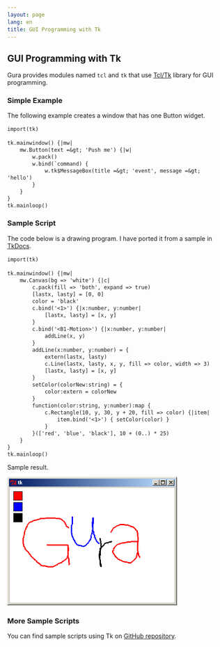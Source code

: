 ```yaml
---
layout: page
lang: en
title: GUI Programming with Tk
---
```


GUI Programming with Tk
-----------------------

Gura provides modules named `tcl` and `tk` that use [Tcl/Tk](http://www.tcl.tk/) library for GUI programming.

### Simple Example

The following example creates a window that has one Button widget.

    import(tk)
    
    tk.mainwindow() {|mw|
        mw.Button(text =&gt; 'Push me') {|w|
            w.pack()
            w.bind(`command) {
                w.tk$MessageBox(title =&gt; 'event', message =&gt; 'hello')
            }
        }
    }
    tk.mainloop()


### Sample Script

The code below is a drawing program. I have ported it from a sample in
[TkDocs](http://www.tkdocs.com/).

    import(tk)
    
    tk.mainwindow() {|mw|
        mw.Canvas(bg => 'white') {|c|
            c.pack(fill => 'both', expand => true)
            [lastx, lasty] = [0, 0]
            color = 'black'
            c.bind('<1>') {|x:number, y:number|
                [lastx, lasty] = [x, y]
            }
            c.bind('<B1-Motion>') {|x:number, y:number|
                addLine(x, y)
            }
            addLine(x:number, y:number) = {
                extern(lastx, lasty)
                c.Line(lastx, lasty, x, y, fill => color, width => 3)
                [lastx, lasty] = [x, y]
            }
            setColor(colorNew:string) = {
                color:extern = colorNew
            }
            function(color:string, y:number):map {
                c.Rectangle(10, y, 30, y + 20, fill => color) {|item|
                    item.bind('<1>') { setColor(color) }
                }
            }(['red', 'blue', 'black'], 10 + (0..) * 25)
        }
    }
    tk.mainloop()

Sample result.

![tk-demo](../images/tk-demo.png)

### More Sample Scripts

You can find sample scripts using Tk on
[GitHub repository](https://github.com/gura-lang/gura/tree/master/sample/tk/).
